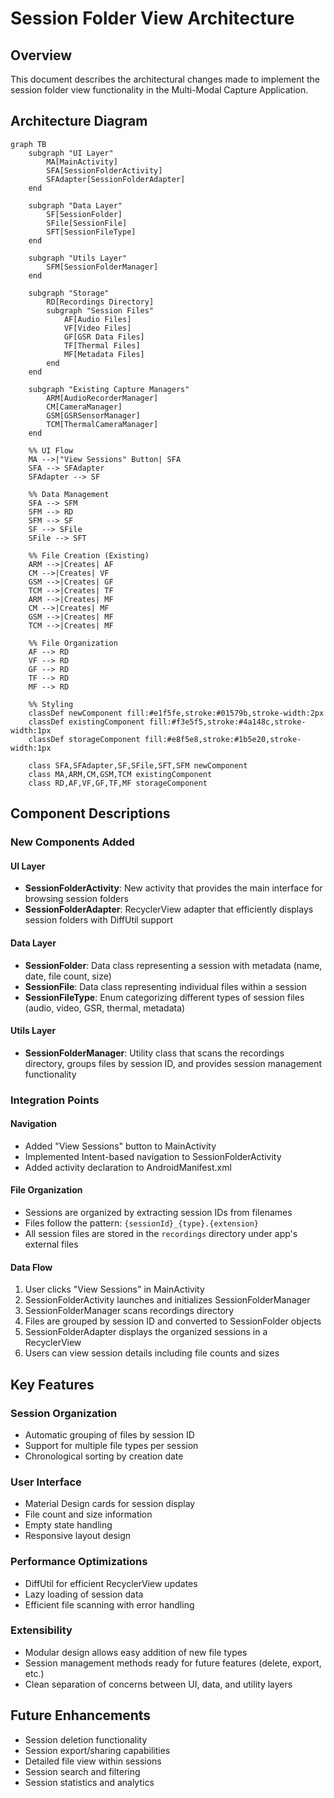 # Session Folder View Architecture

## Overview
This document describes the architectural changes made to implement the session folder view functionality in the Multi-Modal Capture Application.

## Architecture Diagram

```mermaid
graph TB
    subgraph "UI Layer"
        MA[MainActivity]
        SFA[SessionFolderActivity]
        SFAdapter[SessionFolderAdapter]
    end
    
    subgraph "Data Layer"
        SF[SessionFolder]
        SFile[SessionFile]
        SFT[SessionFileType]
    end
    
    subgraph "Utils Layer"
        SFM[SessionFolderManager]
    end
    
    subgraph "Storage"
        RD[Recordings Directory]
        subgraph "Session Files"
            AF[Audio Files]
            VF[Video Files]
            GF[GSR Data Files]
            TF[Thermal Files]
            MF[Metadata Files]
        end
    end
    
    subgraph "Existing Capture Managers"
        ARM[AudioRecorderManager]
        CM[CameraManager]
        GSM[GSRSensorManager]
        TCM[ThermalCameraManager]
    end
    
    %% UI Flow
    MA -->|"View Sessions" Button| SFA
    SFA --> SFAdapter
    SFAdapter --> SF
    
    %% Data Management
    SFA --> SFM
    SFM --> RD
    SFM --> SF
    SF --> SFile
    SFile --> SFT
    
    %% File Creation (Existing)
    ARM -->|Creates| AF
    CM -->|Creates| VF
    GSM -->|Creates| GF
    TCM -->|Creates| TF
    ARM -->|Creates| MF
    CM -->|Creates| MF
    GSM -->|Creates| MF
    TCM -->|Creates| MF
    
    %% File Organization
    AF --> RD
    VF --> RD
    GF --> RD
    TF --> RD
    MF --> RD
    
    %% Styling
    classDef newComponent fill:#e1f5fe,stroke:#01579b,stroke-width:2px
    classDef existingComponent fill:#f3e5f5,stroke:#4a148c,stroke-width:1px
    classDef storageComponent fill:#e8f5e8,stroke:#1b5e20,stroke-width:1px
    
    class SFA,SFAdapter,SF,SFile,SFT,SFM newComponent
    class MA,ARM,CM,GSM,TCM existingComponent
    class RD,AF,VF,GF,TF,MF storageComponent
```

## Component Descriptions

### New Components Added

#### UI Layer
- **SessionFolderActivity**: New activity that provides the main interface for browsing session folders
- **SessionFolderAdapter**: RecyclerView adapter that efficiently displays session folders with DiffUtil support

#### Data Layer
- **SessionFolder**: Data class representing a session with metadata (name, date, file count, size)
- **SessionFile**: Data class representing individual files within a session
- **SessionFileType**: Enum categorizing different types of session files (audio, video, GSR, thermal, metadata)

#### Utils Layer
- **SessionFolderManager**: Utility class that scans the recordings directory, groups files by session ID, and provides session management functionality

### Integration Points

#### Navigation
- Added "View Sessions" button to MainActivity
- Implemented Intent-based navigation to SessionFolderActivity
- Added activity declaration to AndroidManifest.xml

#### File Organization
- Sessions are organized by extracting session IDs from filenames
- Files follow the pattern: `{sessionId}_{type}.{extension}`
- All session files are stored in the `recordings` directory under app's external files

#### Data Flow
1. User clicks "View Sessions" in MainActivity
2. SessionFolderActivity launches and initializes SessionFolderManager
3. SessionFolderManager scans recordings directory
4. Files are grouped by session ID and converted to SessionFolder objects
5. SessionFolderAdapter displays the organized sessions in a RecyclerView
6. Users can view session details including file counts and sizes

## Key Features

### Session Organization
- Automatic grouping of files by session ID
- Support for multiple file types per session
- Chronological sorting by creation date

### User Interface
- Material Design cards for session display
- File count and size information
- Empty state handling
- Responsive layout design

### Performance Optimizations
- DiffUtil for efficient RecyclerView updates
- Lazy loading of session data
- Efficient file scanning with error handling

### Extensibility
- Modular design allows easy addition of new file types
- Session management methods ready for future features (delete, export, etc.)
- Clean separation of concerns between UI, data, and utility layers

## Future Enhancements
- Session deletion functionality
- Session export/sharing capabilities
- Detailed file view within sessions
- Session search and filtering
- Session statistics and analytics